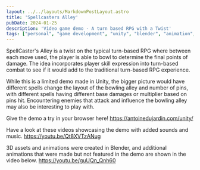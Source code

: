 ```yaml
---
layout: ../../layouts/MarkdownPostLayout.astro
title: 'Spellcasters Alley'
pubDate: 2024-01-25
description: 'Video game demo - A turn based RPG with a Twist'
tags: ["personal", "game development", "unity", "blender", "animation", "experience"]
---
```

SpellCaster's Alley is a twist on the typical turn-based RPG where between each move used, the player is able to bowl to determine the final points of damage. The idea incorporates player skill expression into turn-based combat to see if it would add to the traditional turn-based RPG experience.

While this is a limited demo made in Unity, the bigger picture would have different spells change the layout of the bowling alley and number of pins, with different spells having different base damages or multiplier based on pins hit. Encountering enemies that attack and influence the bowling alley may also be interesting to play with.

Give the demo a try in your browser here!
https://antoinedujardin.com/unity/

Have a look at these videos showcasing the demo with added sounds and music.
https://youtu.be/Qt8XVTzANug

3D assets and animations were created in Blender, and additional animations that were made but not featured in the demo are shown in the video below.
https://youtu.be/guUQn_Qnh60